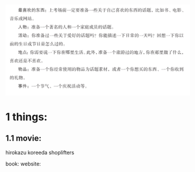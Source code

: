 ![upgit_20220820_1660960915.png](https://raw.githubusercontent.com/leoparin/myObsidianPic/main/2022/08/upgit_20220820_1660960915.png)
# 1 things:
## 1.1 movie:
hirokazu koreeda
shoplifters

book:
website:
